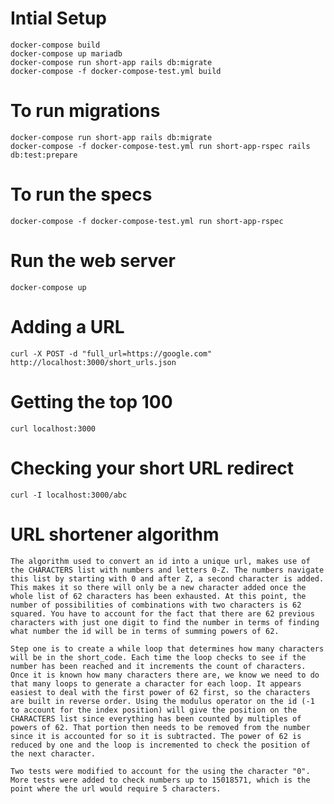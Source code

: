 # Intial Setup

    docker-compose build
    docker-compose up mariadb
    docker-compose run short-app rails db:migrate
    docker-compose -f docker-compose-test.yml build

# To run migrations

    docker-compose run short-app rails db:migrate
    docker-compose -f docker-compose-test.yml run short-app-rspec rails db:test:prepare

# To run the specs

    docker-compose -f docker-compose-test.yml run short-app-rspec

# Run the web server

    docker-compose up

# Adding a URL

    curl -X POST -d "full_url=https://google.com" http://localhost:3000/short_urls.json

# Getting the top 100

    curl localhost:3000

# Checking your short URL redirect

    curl -I localhost:3000/abc

# URL shortener algorithm

    The algorithm used to convert an id into a unique url, makes use of the CHARACTERS list with numbers and letters 0-Z. The numbers navigate this list by starting with 0 and after Z, a second character is added. This makes it so there will only be a new character added once the whole list of 62 characters has been exhausted. At this point, the number of possibilities of combinations with two characters is 62 squared. You have to account for the fact that there are 62 previous characters with just one digit to find the number in terms of finding what number the id will be in terms of summing powers of 62.

    Step one is to create a while loop that determines how many characters will be in the short_code. Each time the loop checks to see if the number has been reached and it increments the count of characters. Once it is known how many characters there are, we know we need to do that many loops to generate a character for each loop. It appears easiest to deal with the first power of 62 first, so the characters are built in reverse order. Using the modulus operator on the id (-1 to account for the index position) will give the position on the CHARACTERS list since everything has been counted by multiples of powers of 62. That portion then needs to be removed from the number since it is accounted for so it is subtracted. The power of 62 is reduced by one and the loop is incremented to check the position of the next character.

    Two tests were modified to account for the using the character "0". More tests were added to check numbers up to 15018571, which is the point where the url would require 5 characters.
